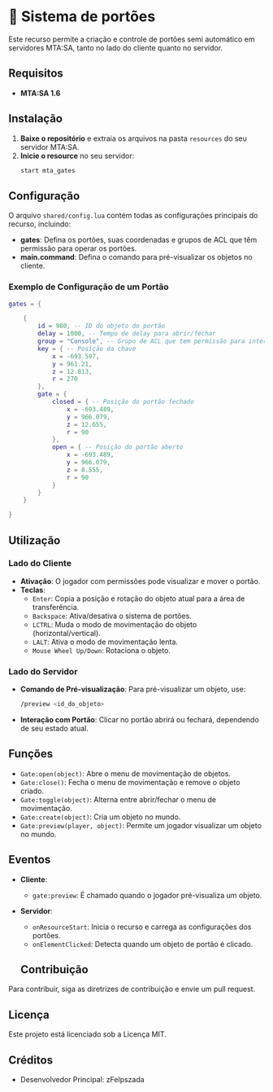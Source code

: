 # 🚩 Sistema de portões

Este recurso permite a criação e controle de portões semi automático em servidores MTA:SA, tanto no lado do cliente quanto no servidor.

## Requisitos

-   **MTA:SA 1.6**

## Instalação

1. **Baixe o repositório** e extraia os arquivos na pasta `resources` do seu servidor MTA:SA.
2. **Inicie o resource** no seu servidor:
    ```bash
    start mta_gates
    ```

## Configuração

O arquivo `shared/config.lua` contém todas as configurações principais do recurso, incluindo:

-   **gates**: Defina os portões, suas coordenadas e grupos de ACL que têm permissão para operar os portões.
-   **main.command**: Defina o comando para pré-visualizar os objetos no cliente.

### Exemplo de Configuração de um Portão

```lua
gates = {

    {
        id = 980, -- ID do objeto do portão
        delay = 1000, -- Tempo de delay para abrir/fechar
        group = "Console", -- Grupo de ACL que tem permissão para interagir com o portão
        key = { -- Posição da chave
            x = -693.597,
            y = 961.21,
            z = 12.813,
            r = 270
        },
        gate = {
            closed = { -- Posição do portão fechado
                x = -693.489,
                y = 966.079,
                z = 12.655,
                r = 90
            },
            open = { -- Posição do portão aberto
                x = -693.489,
                y = 966.079,
                z = 8.555,
                r = 90
            }
        }
    }

}
```

## Utilização

### Lado do Cliente

-   **Ativação**: O jogador com permissões pode visualizar e mover o portão.
-   **Teclas**:
    -   `Enter`: Copia a posição e rotação do objeto atual para a área de transferência.
    -   `Backspace`: Ativa/desativa o sistema de portões.
    -   `LCTRL`: Muda o modo de movimentação do objeto (horizontal/vertical).
    -   `LALT`: Ativa o modo de movimentação lenta.
    -   `Mouse Wheel Up/Down`: Rotaciona o objeto.

### Lado do Servidor

-   **Comando de Pré-visualização**: Para pré-visualizar um objeto, use:
    ```bash
    /preview <id_do_objeto>
    ```
-   **Interação com Portão**: Clicar no portão abrirá ou fechará, dependendo de seu estado atual.

## Funções

-   `Gate:open(object)`: Abre o menu de movimentação de objetos.
-   `Gate:close()`: Fecha o menu de movimentação e remove o objeto criado.
-   `Gate:toggle(object)`: Alterna entre abrir/fechar o menu de movimentação.
-   `Gate:create(object)`: Cria um objeto no mundo.
-   `Gate:preview(player, object)`: Permite um jogador visualizar um objeto no mundo.

## Eventos

-   **Cliente**:
    -   `gate:preview`: É chamado quando o jogador pré-visualiza um objeto.
-   **Servidor**:

    -   `onResourceStart`: Inicia o recurso e carrega as configurações dos portões.
    -   `onElementClicked`: Detecta quando um objeto de portão é clicado.

    ## Contribuição

Para contribuir, siga as diretrizes de contribuição e envie um pull request.

## Licença

Este projeto está licenciado sob a Licença MIT.

## Créditos

-   Desenvolvedor Principal: zFelpszada
